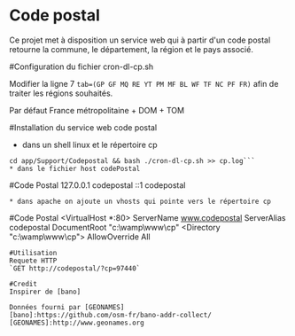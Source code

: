Code postal
=============
Ce projet met à disposition un service web qui à partir d'un code postal retourne la commune, le département, la région et le pays associé.

#Configuration du fichier cron-dl-cp.sh

Modifier la ligne 7
`tab=(GP GF MQ RE YT PM MF BL WF TF NC PF FR)`
afin de traiter les régions souhaités.

Par défaut France métropolitaine + DOM + TOM

#Installation du service web code postal

* dans un shell linux et le répertoire cp
```chmod +x cron-dl-cp.sh
cd app/Support/Codepostal && bash ./cron-dl-cp.sh >> cp.log```
* dans le fichier host codePostal
```
#Code Postal
127.0.0.1		codepostal
::1             codepostal
```
* dans apache on ajoute un vhosts qui pointe vers le répertoire cp
```
#Code Postal
<VirtualHost *:80>
    ServerName www.codepostal
    ServerAlias codepostal
    DocumentRoot "c:\wamp\www\cp"
    <Directory "c:\wamp\www\cp">
        AllowOverride All
    </Directory>
</VirtualHost>
```
#Utilisation
Requete HTTP
`GET http://codepostal/?cp=97440`

#Credit
Inspirer de [bano]

Données fourni par [GEONAMES]
[bano]:https://github.com/osm-fr/bano-addr-collect/
[GEONAMES]:http://www.geonames.org
